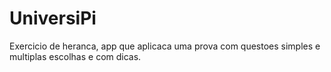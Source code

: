 # UniversiPi
Exercicio de heranca, app que aplicaca uma prova com questoes simples e multiplas escolhas e com dicas.
